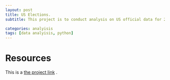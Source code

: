 ```yaml
---
layout: post
title: US Elections.
subtitle: This project is to conduct analysis on US official data for 2012 presidental elections , every thing is explained in the comments of the code , git hub link is shared in the resources section!

categories: analyisis
tags: [data analyisis, python]
---
```


# Resources

This is a [the project link](https://github.com/a7madgamaltantawy/Data_Science_Projects/blob/master/USA%20Elections%20Advanced%20analysis.ipynb) .



